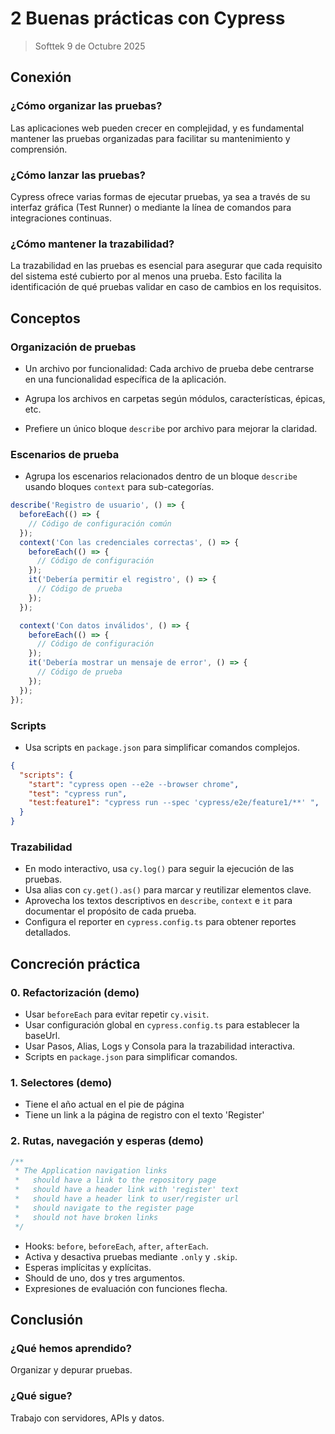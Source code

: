 # 2 Buenas prácticas con Cypress

> Softtek 9 de Octubre 2025

## Conexión

### ¿Cómo organizar las pruebas?

Las aplicaciones web pueden crecer en complejidad, y es fundamental mantener las pruebas organizadas para facilitar su mantenimiento y comprensión. 

### ¿Cómo lanzar las pruebas?

Cypress ofrece varias formas de ejecutar pruebas, ya sea a través de su interfaz gráfica (Test Runner) o mediante la línea de comandos para integraciones continuas.

### ¿Cómo mantener la trazabilidad?

La trazabilidad en las pruebas es esencial para asegurar que cada requisito del sistema esté cubierto por al menos una prueba. Esto facilita la identificación de qué pruebas validar en caso de cambios en los requisitos.

## Conceptos

### Organización de pruebas

- Un archivo por funcionalidad: Cada archivo de prueba debe centrarse en una funcionalidad específica de la aplicación.

- Agrupa los archivos en carpetas según módulos, características, épicas, etc.

- Prefiere un único bloque `describe` por archivo para mejorar la claridad.

### Escenarios de prueba

- Agrupa los escenarios relacionados dentro de un bloque `describe` usando bloques `context` para sub-categorías.

```ts
describe('Registro de usuario', () => {
  beforeEach(() => {
    // Código de configuración común
  });
  context('Con las credenciales correctas', () => {
    beforeEach(() => {
      // Código de configuración
    });
    it('Debería permitir el registro', () => {
      // Código de prueba
    });
  });

  context('Con datos inválidos', () => {
    beforeEach(() => {
      // Código de configuración
    });
    it('Debería mostrar un mensaje de error', () => {
      // Código de prueba
    });
  });
});
```

### Scripts

- Usa scripts en `package.json` para simplificar comandos complejos.

```json
{
  "scripts": {
    "start": "cypress open --e2e --browser chrome",
    "test": "cypress run",
    "test:feature1": "cypress run --spec 'cypress/e2e/feature1/**' ",
  }
}
```

### Trazabilidad

- En modo interactivo, usa `cy.log()` para seguir la ejecución de las pruebas.
- Usa alias con `cy.get().as()` para marcar y reutilizar elementos clave.
- Aprovecha los textos descriptivos en `describe`, `context` e `it` para documentar el propósito de cada prueba.
- Configura el reporter en `cypress.config.ts` para obtener reportes detallados.

## Concreción práctica

### 0. Refactorización (demo)

- Usar `beforeEach` para evitar repetir `cy.visit`.
- Usar configuración global en `cypress.config.ts` para establecer la baseUrl.
- Usar Pasos, Alias, Logs y Consola para la trazabilidad interactiva.
- Scripts en `package.json` para simplificar comandos.

### 1. Selectores (demo)

- Tiene el año actual en el pie de página
- Tiene un link a la página de registro con el texto 'Register'

### 2. Rutas, navegación y esperas (demo)

```ts
/**
 * The Application navigation links
 *   should have a link to the repository page
 *   should have a header link with 'register' text
 *   should have a header link to user/register url
 *   should navigate to the register page
 *   should not have broken links
 */
```
- Hooks: `before`, `beforeEach`, `after`, `afterEach`.
- Activa y desactiva pruebas mediante `.only` y `.skip`.
- Esperas implícitas y explícitas.
- Should de uno, dos y tres argumentos.
- Expresiones de evaluación con funciones flecha.

## Conclusión

### ¿Qué hemos aprendido?

Organizar y depurar pruebas.

### ¿Qué sigue?

Trabajo con servidores, APIs y datos.